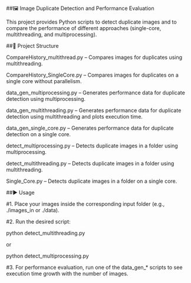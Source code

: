 ##🖼️ Image Duplicate Detection and Performance Evaluation

This project provides Python scripts to detect duplicate images and to compare the performance of different approaches (single-core, multithreading, and multiprocessing).

##📂 Project Structure

CompareHistory_multithread.py – Compares images for duplicates using multithreading.

CompareHistory_SingleCore.py – Compares images for duplicates on a single core without parallelism.

data_gen_multiprocessing.py – Generates performance data for duplicate detection using multiprocessing.

data_gen_multithreading.py – Generates performance data for duplicate detection using multithreading and plots execution time.

data_gen_single_core.py – Generates performance data for duplicate detection on a single core.

detect_multiprocessing.py – Detects duplicate images in a folder using multiprocessing.

detect_multithreading.py – Detects duplicate images in a folder using multithreading.

Single_Core.py – Detects duplicate images in a folder on a single core.

##▶️ Usage

#1. Place your images inside the corresponding input folder (e.g., ./images_in or ./data).

#2. Run the desired script:

python detect_multithreading.py


or

python detect_multiprocessing.py


#3. For performance evaluation, run one of the data_gen_* scripts to see execution time growth with the number of images.
